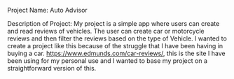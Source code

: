 Project Name: Auto Advisor 

Description of Project: My project is a simple app where users can 
create and read reviews of vehicles. The user can create car or 
motorcycle reviews and then filter the reviews based on the type
of Vehicle. I wanted to create a project like this because of the 
struggle that I have been having in buying a car. https://www.edmunds.com/car-reviews/, this
is the site I have been using for my personal use and I 
wanted to base my project on a straightforward version of this.
